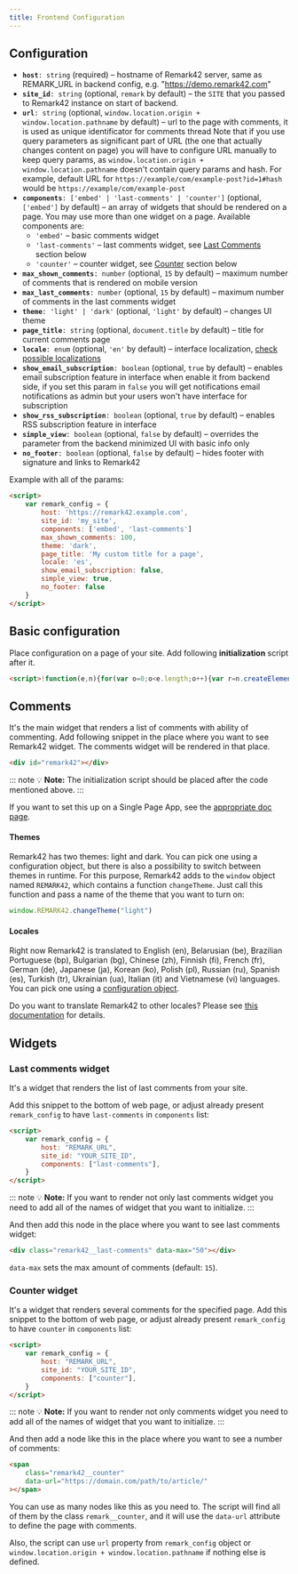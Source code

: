 ```yaml
---
title: Frontend Configuration
---
```


## Configuration

- **`host`**`: string` (required) – hostname of Remark42 server, same as REMARK_URL in backend config, e.g. "https://demo.remark42.com"
- **`site_id`**`: string` (optional, `remark` by default) – the `SITE` that you passed to Remark42 instance on start of backend.
- **`url`**`: string` (optional, `window.location.origin + window.location.pathname` by default) – url to the page with comments, it is used as unique identificator for comments thread
  Note that if you use query parameters as significant part of URL (the one that actually changes content on page) you will have to configure URL manually to keep query params, as `window.location.origin + window.location.pathname` doesn't contain query params and hash. For example, default URL for `https://example/com/example-post?id=1#hash` would be `https://example/com/example-post`
- **`components`**`: ['embed' | 'last-comments' | 'counter']` (optional, `['embed']` by default) – an array of widgets that should be rendered on a page. You may use more than one widget on a page.
  Available components are:
  - `'embed'` – basic comments widget
  - `'last-comments'` – last comments widget, see [Last Comments](#last-comments-widget) section below
  - `'counter'` – counter widget, see [Counter](#counter-widget) section below
- **`max_shown_comments`**`: number` (optional, `15` by default) – maximum number of comments that is rendered on mobile version
- **`max_last_comments`**`: number` (optional, `15` by default) – maximum number of comments in the last comments widget
- **`theme`**`: 'light' | 'dark'` (optional, `'light'` by default) – changes UI theme
- **`page_title`**`: string` (optional, `document.title` by default) – title for current comments page
- **`locale`**`: enum` (optional, `'en'` by default) – interface localization, [check possible localizations](#locales)
- **`show_email_subscription`**`: boolean` (optional, `true` by default) – enables email subscription feature in interface when enable it from backend side, if you set this param in `false` you will get notifications email notifications as admin but your users won't have interface for subscription
- **`show_rss_subscription`**`: boolean` (optional, `true` by default) – enables RSS subscription feature in interface
- **`simple_view`**`: boolean` (optional, `false` by default) – overrides the parameter from the backend minimized UI with basic info only
- **`no_footer`**`: boolean` (optional, `false` by default) – hides footer with signature and links to Remark42

Example with all of the params:

```html
<script>
	var remark_config = {
		host: 'https://remark42.example.com',
		site_id: 'my_site',
		components: ['embed', 'last-comments']
		max_shown_comments: 100,
		theme: 'dark',
		page_title: 'My custom title for a page',
		locale: 'es',
		show_email_subscription: false,
		simple_view: true,
		no_footer: false
	}
</script>
```

## Basic configuration

Place configuration on a page of your site.
Add following **initialization** script after it.

<!-- prettier-ignore-start -->
```html
<script>!function(e,n){for(var o=0;o<e.length;o++){var r=n.createElement("script"),c=".js",d=n.head||n.body;"noModule"in r?(r.type="module",c=".mjs"):r.async=!0,r.defer=!0,r.src=remark_config.host+"/web/"+e[o]+c,d.appendChild(r)}}(remark_config.components||["embed"],document);</script>
```
<!-- prettier-ignore-end -->

## Comments

It's the main widget that renders a list of comments with ability of commenting.
Add following snippet in the place where you want to see Remark42 widget. The comments widget will be rendered in that place.

```html
<div id="remark42"></div>
```

::: note 💡
**Note:** The initialization script should be placed after the code mentioned above.
:::

If you want to set this up on a Single Page App, see the [appropriate doc page](https://remark42.com/docs/configuration/frontend/spa/).

#### Themes

Remark42 has two themes: light and dark. You can pick one using a configuration object, but there is also a possibility to switch between themes in runtime. For this purpose, Remark42 adds to the `window` object named `REMARK42`, which contains a function `changeTheme`. Just call this function and pass a name of the theme that you want to turn on:

```js
window.REMARK42.changeTheme("light")
```

#### Locales

Right now Remark42 is translated to English (en), Belarusian (be), Brazilian Portuguese (bp), Bulgarian (bg), Chinese (zh), Finnish (fi), French (fr), German (de), Japanese (ja), Korean (ko), Polish (pl), Russian (ru), Spanish (es), Turkish (tr), Ukrainian (ua), Italian (it) and Vietnamese (vi) languages. You can pick one using a [configuration object](https://remark42.com/docs/getting-started/installation/#setup-on-your-website).

Do you want to translate Remark42 to other locales? Please see [this documentation](https://remark42.com/docs/contributing/translations/) for details.

## Widgets

### Last comments widget

It's a widget that renders the list of last comments from your site.

Add this snippet to the bottom of web page, or adjust already present `remark_config` to have `last-comments` in `components` list:

```html
<script>
	var remark_config = {
		host: "REMARK_URL",
		site_id: "YOUR_SITE_ID",
		components: ["last-comments"],
	}
</script>
```

::: note 💡
**Note:** If you want to render not only last comments widget you need to add all of the names of widget that you want to initialize.
:::

And then add this node in the place where you want to see last comments widget:

```html
<div class="remark42__last-comments" data-max="50"></div>
```

`data-max` sets the max amount of comments (default: `15`).

### Counter widget

It's a widget that renders several comments for the specified page.
Add this snippet to the bottom of web page, or adjust already present `remark_config` to have `counter` in `components` list:

```html
<script>
	var remark_config = {
		host: "REMARK_URL",
		site_id: "YOUR_SITE_ID",
		components: ["counter"],
	}
</script>
```

::: note 💡
**Note:** If you want to render not only comments widget you need to add all of the names of widget that you want to initialize.
:::

And then add a node like this in the place where you want to see a number of comments:

```html
<span
	class="remark42__counter"
	data-url="https://domain.com/path/to/article/"
></span>
```

You can use as many nodes like this as you need to. The script will find all of them by the class `remark__counter`, and it will use the `data-url` attribute to define the page with comments.

Also, the script can use `url` property from `remark_config` object or `window.location.origin + window.location.pathname` if nothing else is defined.
